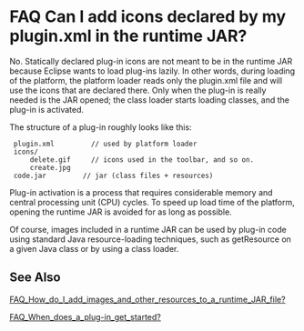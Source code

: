 FAQ Can I add icons declared by my plugin.xml in the runtime JAR?
=================================================================

No. Statically declared plug-in icons are not meant to be in the runtime JAR because Eclipse wants to load plug-ins lazily. In other words, during loading of the platform, the platform loader reads only the plugin.xml file and will use the icons that are declared there. Only when the plug-in is really needed is the JAR opened; the class loader starts loading classes, and the plug-in is activated.

The structure of a plug-in roughly looks like this:

     plugin.xml         // used by platform loader
     icons/
         delete.gif     // icons used in the toolbar, and so on.
         create.jpg
     code.jar         // jar (class files + resources)

Plug-in activation is a process that requires considerable memory and central processing unit (CPU) cycles. To speed up load time of the platform, opening the runtime JAR is avoided for as long as possible.


Of course, images included in a runtime JAR can be used by plug-in code using standard Java resource-loading techniques, such as getResource on a given Java class or by using a class loader.

See Also
--------

[FAQ\_How\_do\_I\_add\_images\_and\_other\_resources\_to\_a\_runtime\_JAR_file?](./FAQ_How_do_I_add_images_and_other_resources_to_a_runtime_JAR_file.md "FAQ How do I add images and other resources to a runtime JAR file?")

  
[FAQ\_When\_does\_a\_plug-in\_get\_started?](./FAQ_When_does_a_plug-in_get_started.md "FAQ When does a plug-in get started?")

